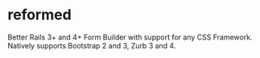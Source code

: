 reformed
========

Better Rails 3+ and 4+ Form Builder with support for any CSS Framework. Natively supports Bootstrap 2 and 3, Zurb 3 and 4.
